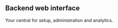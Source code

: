 <html>
<div class="hero">
  <h2>Backend web interface</h2>

  Your central for setup, administration and analytics.<br>

</div>
</html>
